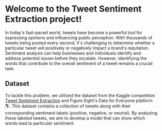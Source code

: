 # Welcome to the Tweet Sentiment Extraction project! 

In today's fast-paced world, tweets have become a powerful tool for expressing opinions and influencing public perception. With thousands of tweets being posted every second, it's challenging to determine whether a particular tweet will positively or negatively impact a brand's reputation. Sentiment analysis can help businesses and individuals identify and address potential issues before they escalate. However, identifying the words that contribute to the overall sentiment of a tweet remains a crucial task.

## Dataset
To tackle this problem, we utilized the dataset from the Kaggle competition [Tweet Sentiment Extraction](https://www.kaggle.com/c/tweet-sentiment-extraction) and Figure Eight's Data for Everyone platform 🌎. This dataset contains a collection of tweets along with their corresponding sentiment labels (positive, negative, or neutral). By analyzing these labeled tweets, we aim to develop a model that can show which words lead to particular sentiment.
